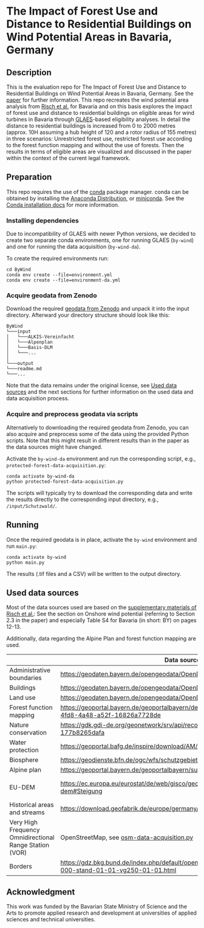 # The Impact of Forest Use and Distance to Residential Buildings on Wind Potential Areas in Bavaria, Germany

## Description

This is the evaluation repo for The Impact of Forest Use and Distance to Residential Buildings on Wind Potential Areas 
in Bavaria, Germany.
See the [paper]() for further information.
This repo recreates the wind potential area analysis from [Risch et al.](https://www.mdpi.com/1996-1073/15/15/5536) for 
Bavaria and on this basis explores the impact of forest use and distance to residential buildings on eligible areas for 
wind turbines in Bavaria through [GLAES](https://github.com/FZJ-IEK3-VSA/glaes)-based eligibility analyses.
In detail the distance to residential buildings is increased from 0 to 2000 metres (approx. 10H assuming a hub height of 
120 and a rotor radius of 155 metres) in three scenarios: Unrestricted forest use, restricted forest use according to 
the forest function mapping and without the use of forests.
Then the results in terms of eligible areas are visualized and discussed in the paper within the context of the current 
legal framework.

## Preparation

This repo requires the use of the [conda](https://docs.conda.io/en/latest/) package manager. conda can be obtained by
installing the
[Anaconda Distribution](https://www.anaconda.com/distribution/), or [miniconda](https://docs.anaconda.com/miniconda/).
See the [Conda installation docs](https://conda.io/docs/user-guide/install/download.html>) for more information.

### Installing dependencies

Due to incompatibility of GLAES with newer Python versions, we decided to create two separate conda environments,
one for running GLAES (`by-wind`) and one for running the data acquisition (`by-wind-da`).

To create the required environments run:

    cd ByWind
    conda env create --file=environment.yml
    conda env create --file=environment-da.yml

### Acquire geodata from Zenodo

Download the required [geodata from Zenodo](...) and unpack it into the input directory.
Afterward your directory structure should look like this:

```
ByWind
└───input
│   └───ALKIS-Vereinfacht
│   └───Alpenplan
│   └───Basis-DLM
│   └───...
│   
└───output
└───readme.md
└───...
```

Note that the data remains under the original license, see [Used data sources](#used-data-sources) and the next sections
for further information on the used data and data acquisition process.

### Acquire and preprocess geodata via scripts

Alternatively to downloading the required geodata from Zenodo, you can also acquire and preprocess some of the data 
using the provided Python scripts.
Note that this might result in different results than in the paper as the data sources might have changed.

Activate the `by-wind-da` environment and run the corresponding script, e.g., `protected-forest-data-acquisition.py`:

    conda activate by-wind-da
    python protected-forest-data-acquisition.py

The scripts will typically try to download the corresponding data and write the results directly to the corresponding 
input directory, e.g., `/input/Schutzwald/`.

## Running

Once the required geodata is in place, activate the `by-wind` environment and run `main.py`:

    conda activate by-wind
    python main.py

The results (.tif files and a CSV) will be written to the output directory.


## Used data sources
Most of the data sources used are based on the 
[supplementary materials of Risch et al.](https://www.mdpi.com/1996-1073/15/15/5536/s1?version=1659166850):
See the section on Onshore wind potential (referring to Section 2.3 in the paper) and especially Table S4 for Bavaria 
(in short: BY) on pages 12-13.

Additionally, data regarding the Alpine Plan and forest function mapping are used.

|                                                         | Data source                                                                                                   | License / Terms of use                                                                                                                                 |
|---------------------------------------------------------|---------------------------------------------------------------------------------------------------------------|--------------------------------------------------------------------------------------------------------------------------------------------------------|
| Administrative boundaries                               | https://geodaten.bayern.de/opengeodata/OpenDataDetail.html?pn=verwaltung                                      | https://creativecommons.org/licenses/by/4.0/deed.de                                                                                                    |
| Buildings                                               | https://geodaten.bayern.de/opengeodata/OpenDataDetail.html?pn=lod2                                            | https://creativecommons.org/licenses/by/4.0/deed.de                                                                                                    |
| Land use                                                | https://geodaten.bayern.de/opengeodata/OpenDataDetail.html?pn=atkis_basis_dlm                                 | https://creativecommons.org/licenses/by/4.0/deed.de                                                                                                    |
| Forest function mapping                                 | https://geoportal.bayern.de/geoportalbayern/details-suche?5&resId=81716c2d-4fd8-4a48-a52f-16826a7728de        | https://creativecommons.org/licenses/by/4.0/deed.de                                                                                                    |
| Nature conservation                                     | https://gdk.gdi-de.org/geonetwork/srv/api/records/bec888f9-ba0c-42dc-846e-177b8265dafa                        | http://www.gesetze-im-internet.de/bundesrecht/geonutzv/gesamt.pdf                                                                                      |
| Water protection                                        | https://geoportal.bafg.de/inspire/download/AM/waterProtectionArea/datasetfeed.xml                             |                                                                                                                                                        |
| Biosphere                                               | https://geodienste.bfn.de/ogc/wfs/schutzgebiet                                                                |                                                                                                                                                        |
| Alpine plan                                             | https://geoportal.bayern.de/geoportalbayern/suche/suche?0&q=alpenplan                                         | https://creativecommons.org/licenses/by-nd/4.0/deed.de                                                                                                 |
| EU-DEM                                                  | https://ec.europa.eu/eurostat/de/web/gisco/geodata/digital-elevation-model/eu-dem#Steigung                    | https://sdi.eea.europa.eu/catalogue/datahub/api/records/3473589f-0854-4601-919e-2e7dd172ff50/formatters/xsl-view?output=pdf&language=eng&approved=true |
| Historical areas and streams                            | https://download.geofabrik.de/europe/germany/bayern.html                                                      | https://opendatacommons.org/licenses/odbl/                                                                                                             |
| Very High Frequency Omnidirectional Range Station (VOR) | OpenStreetMap, see [osm-data-acquisition.py ](osm-data-acquisition.py)                                        | https://opendatacommons.org/licenses/odbl/                                                                                                             |
| Borders                                                 | https://gdz.bkg.bund.de/index.php/default/open-data/verwaltungsgebiete-1-250-000-stand-01-01-vg250-01-01.html | https://www.govdata.de/dl-de/by-2-0                                                                                                                    |


## Acknowledgment

This work was funded by the Bavarian State Ministry of Science and the Arts to promote applied research and development
at universities of applied sciences and technical universities.